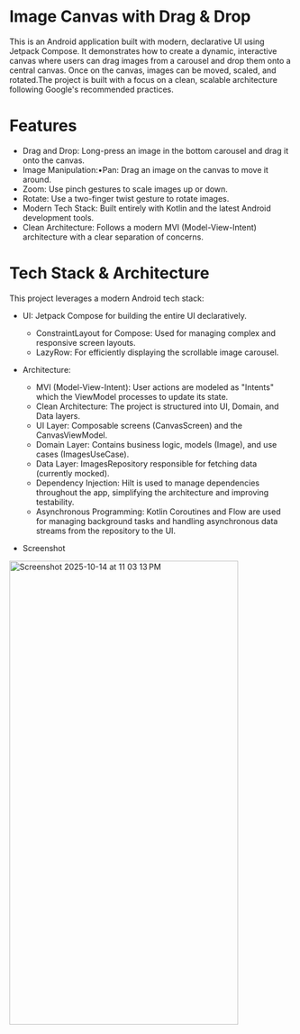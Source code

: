 # Image Canvas with Drag & Drop
This is an Android application built with modern, declarative UI using Jetpack Compose. It demonstrates how to create a dynamic, interactive canvas where users can drag images from a carousel and drop them onto a central canvas. Once on the canvas, images can be moved, scaled, and rotated.The project is built with a focus on a clean, scalable architecture following Google's recommended practices.

# Features
- Drag and Drop: Long-press an image in the bottom carousel and drag it onto the canvas.
- Image Manipulation:•Pan: Drag an image on the canvas to move it around.
- Zoom: Use pinch gestures to scale images up or down.
- Rotate: Use a two-finger twist gesture to rotate images.
- Modern Tech Stack: Built entirely with Kotlin and the latest Android development tools.
- Clean Architecture: Follows a modern MVI (Model-View-Intent) architecture with a clear separation of concerns.

# Tech Stack & Architecture
This project leverages a modern Android tech stack:
- UI: Jetpack Compose for building the entire UI declaratively.
    -  ConstraintLayout for Compose: Used for managing complex and responsive screen layouts.
    -  LazyRow: For efficiently displaying the scrollable image carousel.

- Architecture:
    -  MVI (Model-View-Intent): User actions are modeled as "Intents" which the ViewModel processes to update its state.
    -  Clean Architecture: The project is structured into UI, Domain, and Data layers.
    -  UI Layer: Composable screens (CanvasScreen) and the CanvasViewModel.
    -  Domain Layer: Contains business logic, models (Image), and use cases (ImagesUseCase).
    -  Data Layer: ImagesRepository responsible for fetching data (currently mocked).
    - Dependency Injection: Hilt is used to manage dependencies throughout the app, simplifying the architecture and improving testability.
    - Asynchronous Programming: Kotlin Coroutines and Flow are used for managing background tasks and handling asynchronous data streams from the repository to the UI.
 
- Screenshot
<img width="406" height="824" alt="Screenshot 2025-10-14 at 11 03 13 PM" src="https://github.com/user-attachments/assets/afa9f780-afd8-4109-849c-169441f5709d" />
